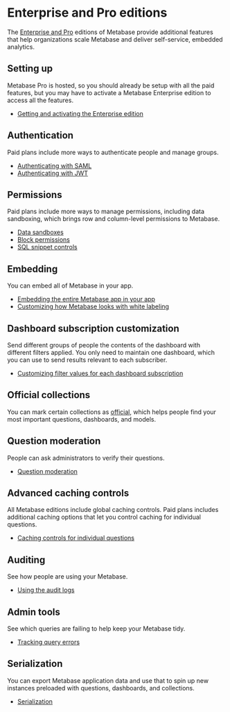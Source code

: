 # Enterprise and Pro editions

The [Enterprise and Pro][pricing] editions of Metabase provide additional features that help organizations scale Metabase and deliver self-service, embedded analytics.

## Setting up

Metabase Pro is hosted, so you should already be setup with all the paid features, but you may have to activate a Metabase Enterprise edition to access all the features.

- [Getting and activating the Enterprise edition](activating-the-enterprise-edition.md)

## Authentication

Paid plans include more ways to authenticate people and manage groups.

- [Authenticating with SAML](authenticating-with-saml.md)
- [Authenticating with JWT](authenticating-with-jwt.md)

## Permissions

Paid plans include more ways to manage permissions, including data sandboxing, which brings row and column-level permissions to Metabase.

- [Data sandboxes](data-sandboxes.md)
- [Block permissions](../administration-guide/data-permissions.html#block-access)
- [SQL snippet controls](sql-snippets.md)

## Embedding

You can embed all of Metabase in your app.

- [Embedding the entire Metabase app in your app](full-app-embedding.md)
- [Customizing how Metabase looks with white labeling](whitelabeling.md)

## Dashboard subscription customization 

Send different groups of people the contents of the dashboard with different filters applied. You only need to maintain one dashboard, which you can use to send results relevant to each subscriber.

- [Customizing filter values for each dashboard subscription](dashboard-subscriptions.md)

## Official collections

You can mark certain collections as [official](../users-guide/collections.md#official-collections), which helps people find your most important questions, dashboards, and models.

## Question moderation

People can ask administrators to verify their questions.

- [Question moderation](../users-guide/06-sharing-answers.html#question-moderation)

## Advanced caching controls

All Metabase editions include global caching controls. Paid plans includes additional caching options that let you control caching for individual questions.

- [Caching controls for individual questions](../users-guide/06-sharing-answers.html#caching-results)

## Auditing

See how people are using your Metabase.

- [Using the audit logs](audit.md)

## Admin tools

See which queries are failing to help keep your Metabase tidy.

- [Tracking query errors](tools.md)

## Serialization

You can export Metabase application data and use that to spin up new instances preloaded with questions, dashboards, and collections.

- [Serialization](serialization.md)

[pricing]: https://www.metabase.com/pricing/
